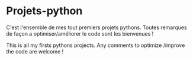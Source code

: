 # Projets-python
C'est l'ensemble de mes tout premiers projets pythons. Toutes remarques de façon a optimiser/améliorer le code sont les bienvenues !

This is all my firsts pythons projects. Any comments to optimize /improve the code are welcome !
